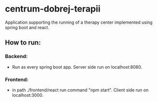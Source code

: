 # centrum-dobrej-terapii

Application supporting the running of a therapy center implemented using spring boot and react.

## How to run:
### Backend:
* Run as every spring boot app. Server side run on localhost:8080.
### Frontend:
* in path ./frontend/react run command "npm start". Client side run on localhost:3000.
